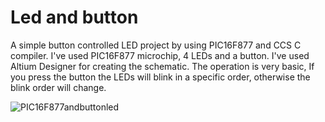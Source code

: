 # Led and button
A simple button controlled LED project by using PIC16F877 and CCS C compiler.
I've used PIC16F877 microchip, 4 LEDs and a button. I've used Altium Designer for creating the schematic.  The operation is very basic, If you press the button the LEDs will blink in a specific order, 
otherwise the blink order will change. 

![PIC16F877andbuttonled](https://user-images.githubusercontent.com/66695009/136504004-d7c02c0d-a331-4fbd-b971-e45c52bc98eb.PNG)
